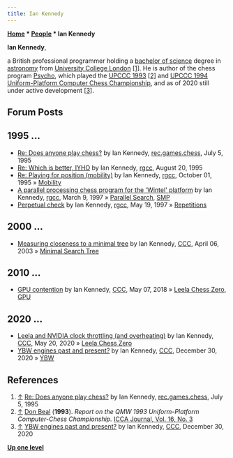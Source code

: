 ```yaml
---
title: Ian Kennedy
---
```

**[Home](Home "Home") * [People](People "People") * Ian Kennedy**

**Ian Kennedy**,

a British professional programmer holding a [bachelor of science](https://en.wikipedia.org/wiki/Bachelor_of_Science) degree in [astronomy](https://en.wikipedia.org/wiki/Astronomy) from [University College London](https://en.wikipedia.org/wiki/University_College_London) <a id="cite-note-1" href="#cite-ref-1">[1]</a>.
He is author of the chess program [Psycho](Psycho "Psycho"), which played the [UPCCC 1993](UPCCC_1993 "UPCCC 1993") <a id="cite-note-2" href="#cite-ref-2">[2]</a> and [UPCCC 1994](UPCCC_1994 "UPCCC 1994") [Uniform-Platform Computer Chess Championship](Uniform-Platform_Computer_Chess_Championship "Uniform-Platform Computer Chess Championship"),
and as of 2020 still under active development <a id="cite-note-3" href="#cite-ref-3">[3]</a>.

## Forum Posts

## 1995 ...

- [Re: Does anyone play chess?](https://groups.google.com/g/rec.games.chess/c/OWveIuYYGZg/m/kFxFw_zcHzgJ) by Ian Kennedy, [rec.games.chess](Computer_Chess_Forums "Computer Chess Forums"), July 5, 1995
- [Re: Which is better, IYHO](https://groups.google.com/d/msg/rec.games.chess.computer/y9QC3jsHuXY/zKboNNczE7MJ) by Ian Kennedy, [rgcc](Computer_Chess_Forums "Computer Chess Forums"), August 20, 1995
- [Re: Playing for position (mobility)](https://groups.google.com/d/msg/rec.games.chess.computer/rrA9N-QGvyc/rpXOREzBMzgJ) by Ian Kennedy, [rgcc](Computer_Chess_Forums "Computer Chess Forums"), October 01, 1995 » [Mobility](Mobility "Mobility")
- [A parallel processing chess program for the 'Wintel' platform](https://groups.google.com/d/msg/rec.games.chess.computer/OUBw5LIIkoc/5VBOqmfdIrsJ) by Ian Kennedy, [rgcc](Computer_Chess_Forums "Computer Chess Forums"), March 9, 1997 » [Parallel Search](Parallel_Search "Parallel Search"), [SMP](SMP "SMP")
- [Perpetual check](https://groups.google.com/g/rec.games.chess.computer/c/478drCS3sc4/m/vg7fo8RfKp4J) by Ian Kennedy, [rgcc](Computer_Chess_Forums "Computer Chess Forums"), May 19, 1997 » [Repetitions](Repetitions "Repetitions")

## 2000 ...

- [Measuring closeness to a minimal tree](https://www.stmintz.com/ccc/index.php?id=291979) by Ian Kennedy, [CCC](CCC "CCC"), April 06, 2003 » [Minimal Search Tree](Search_Tree#MinimalGameTree "Search Tree")

## 2010 ...

- [GPU contention](http://www.talkchess.com/forum3/viewtopic.php?f=2&t=67357) by Ian Kennedy, [CCC](CCC "CCC"), May 07, 2018 » [Leela Chess Zero](Leela_Chess_Zero "Leela Chess Zero"), [GPU](GPU "GPU")

## 2020 ...

- [Leela and NVIDIA clock throttling (and overheating)](http://www.talkchess.com/forum3/viewtopic.php?f=2&t=73972) by Ian Kennedy, [CCC](CCC "CCC"), May 20, 2020 » [Leela Chess Zero](Leela_Chess_Zero "Leela Chess Zero")
- [YBW engines past and present?](http://www.talkchess.com/forum3/viewtopic.php?f=7&t=76184) by Ian Kennedy, [CCC](CCC "CCC"), December 30, 2020 » [YBW](Young_Brothers_Wait_Concept "Young Brothers Wait Concept")

## References

1. <a id="cite-ref-1" href="#cite-note-1">↑</a> [Re: Does anyone play chess?](https://groups.google.com/g/rec.games.chess/c/OWveIuYYGZg/m/kFxFw_zcHzgJ) by Ian Kennedy, [rec.games.chess](Computer_Chess_Forums "Computer Chess Forums"), July 5, 1995
1. <a id="cite-ref-2" href="#cite-note-2">↑</a> [Don Beal](Don_Beal "Don Beal") (**1993**). *Report on the QMW 1993 Uniform-Platform Computer-Chess Championship.* [ICCA Journal, Vol. 16, No. 3](ICGA_Journal#16_3 "ICGA Journal")
1. <a id="cite-ref-3" href="#cite-note-3">↑</a> [YBW engines past and present?](http://www.talkchess.com/forum3/viewtopic.php?f=7&t=76184) by Ian Kennedy, [CCC](CCC "CCC"), December 30, 2020

**[Up one level](People "People")**

